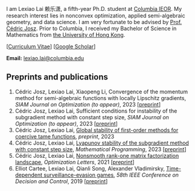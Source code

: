 

I am Lexiao Lai 赖乐潇, a fifth-year Ph.D. student at [Columbia IEOR](https://ieor.columbia.edu/). My research interest lies in nonconvex optimization, applied semi-algebraic geometry, and data science. I am very fortunate to be advised by [Prof. Cédric Josz](https://sites.google.com/site/cedricjosz/). Prior to Columbia, I received my Bachelor of Science in Mathematics from [the University of Hong Kong](https://www.hku.hk/).

[[Curriculum Vitae](/Lai_Lexiao_CV.pdf)]     [[Google Scholar](https://scholar.google.com/citations?user=pMOxAswAAAAJ&hl=en)]


**Email:** lexiao.lai@columbia.edu  

## Preprints and publications
1. Cédric Josz, Lexiao Lai, Xiaopeng Li, Convergence of the momentum method for semi-algebraic functions with locally Lipschitz gradients, *SIAM Journal on Optimization (to appear)*, 2023 [[preprint](https://arxiv.org/abs/2307.03331)]
2. Cédric Josz, Lexiao Lai, Sufficient conditions for instability of the subgradient method with constant step size, *SIAM Journal on Optimization (to appear)*, 2023 [[preprint](https://arxiv.org/abs/2211.14852)]
3. Cédric Josz, Lexiao Lai, [Global stability of first-order methods for coercive tame functions](/Global_stability_of_first_order_methods.pdf), *preprint*, 2023
4. Cédric Josz, Lexiao Lai, [Lyapunov stability of the subgradient method with constant step size](https://doi.org/10.1007/s10107-023-01936-6), *Mathematical Programming*, 2023 [[preprint](https://arxiv.org/abs/2211.14850)]
5. Cédric Josz, Lexiao Lai, [Nonsmooth rank-one matrix factorization landscape](https://doi.org/10.1007/s11590-021-01819-9), *Optimization Letters*, 2021 [[preprint](https://arxiv.org/abs/2211.14848)]
6. Elliot Cartee, Lexiao Lai, Qianli Song, Alexander Vladimirsky, [Time-dependent surveillance-evasion games](https://eikonal-equation.github.io/TimeDependent_SEG/), *58th IEEE Conference on Decision and Control*, 2019 [[preprint](https://arxiv.org/abs/1903.01332)]

<br><br><br><br><br><br><br><br><br><br><br><br><br><br><br><br><br><br><br><br><br><br><script type="text/javascript" id="clustrmaps" src="//cdn.clustrmaps.com/map_v2.js?cl=ffffff&w=150&t=tt&d=Gdy9sgTo6hTpkNAjMHFIYVC3ZGv6K11WYiFCowwOQJQ&co=2d78ad&cmo=3acc3a&cmn=ff5353&ct=ffffff"></script>
